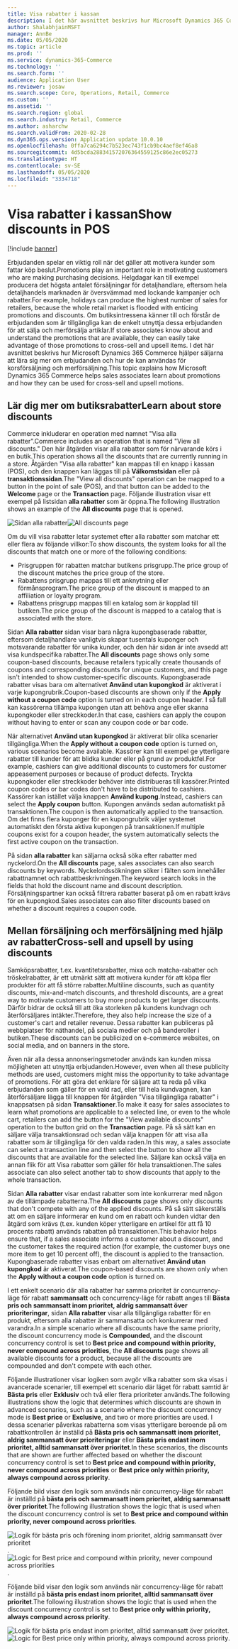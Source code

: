 ```yaml
---
title: Visa rabatter i kassan
description: I det här avsnittet beskrivs hur Microsoft Dynamics 365 Commerce hjälper säljarna att lära sig mer om erbjudanden och hur de kan användas för korsförsäljning och merförsäljning.
author: ShalabhjainMSFT
manager: AnnBe
ms.date: 05/05/2020
ms.topic: article
ms.prod: ''
ms.service: dynamics-365-Commerce
ms.technology: ''
ms.search.form: ''
audience: Application User
ms.reviewer: josaw
ms.search.scope: Core, Operations, Retail, Commerce
ms.custom: ''
ms.assetid: ''
ms.search.region: global
ms.search.industry: Retail, Commerce
ms.author: asharchw
ms.search.validFrom: 2020-02-28
ms.dyn365.ops.version: Application update 10.0.10
ms.openlocfilehash: 0ffa7ca6294c7b523ec743f1cb9bc4aef8ef46a8
ms.sourcegitcommit: 4d5bcda288341572076364559125c86e2ec05273
ms.translationtype: HT
ms.contentlocale: sv-SE
ms.lasthandoff: 05/05/2020
ms.locfileid: "3334718"
---
```

# <a name="show-discounts-in-pos"></a><span data-ttu-id="750a9-103">Visa rabatter i kassan</span><span class="sxs-lookup"><span data-stu-id="750a9-103">Show discounts in POS</span></span>

[!include [banner](includes/banner.md)]

<span data-ttu-id="750a9-104">Erbjudanden spelar en viktig roll när det gäller att motivera kunder som fattar köp beslut.</span><span class="sxs-lookup"><span data-stu-id="750a9-104">Promotions play an important role in motivating customers who are making purchasing decisions.</span></span> <span data-ttu-id="750a9-105">Helgdagar kan till exempel producera det högsta antalet försäljningar för detaljhandlare, eftersom hela detaljhandels marknaden är översvämmad med lockande kampanjer och rabatter.</span><span class="sxs-lookup"><span data-stu-id="750a9-105">For example, holidays can produce the highest number of sales for retailers, because the whole retail market is flooded with enticing promotions and discounts.</span></span> <span data-ttu-id="750a9-106">Om butiksintressena känner till och förstår de erbjudanden som är tillgängliga kan de enkelt utnyttja dessa erbjudanden för att sälja och merförsälja artiklar.</span><span class="sxs-lookup"><span data-stu-id="750a9-106">If store associates know about and understand the promotions that are available, they can easily take advantage of those promotions to cross-sell and upsell items.</span></span> <span data-ttu-id="750a9-107">I det här avsnittet beskrivs hur Microsoft Dynamics 365 Commerce hjälper säljarna att lära sig mer om erbjudanden och hur de kan användas för korsförsäljning och merförsäljning.</span><span class="sxs-lookup"><span data-stu-id="750a9-107">This topic explains how Microsoft Dynamics 365 Commerce helps sales associates learn about promotions and how they can be used for cross-sell and upsell motions.</span></span>

## <a name="learn-about-store-discounts"></a><span data-ttu-id="750a9-108">Lär dig mer om butiksrabatter</span><span class="sxs-lookup"><span data-stu-id="750a9-108">Learn about store discounts</span></span>

<span data-ttu-id="750a9-109">Commerce inkluderar en operation med namnet "Visa alla rabatter".</span><span class="sxs-lookup"><span data-stu-id="750a9-109">Commerce includes an operation that is named "View all discounts."</span></span> <span data-ttu-id="750a9-110">Den här åtgärden visar alla rabatter som för närvarande körs i en butik.</span><span class="sxs-lookup"><span data-stu-id="750a9-110">This operation shows all the discounts that are currently running in a store.</span></span> <span data-ttu-id="750a9-111">Åtgärden "Visa alla rabatter" kan mappas till en knapp i kassan (POS), och den knappen kan läggas till på **Välkomstsidan** eller på **transaktionssidan**.</span><span class="sxs-lookup"><span data-stu-id="750a9-111">The "View all discounts" operation can be mapped to a button in the point of sale (POS), and that button can be added to the **Welcome** page or the **Transaction** page.</span></span> <span data-ttu-id="750a9-112">Följande illustration visar ett exempel på listsidan **alla rabatter** som är öppna.</span><span class="sxs-lookup"><span data-stu-id="750a9-112">The following illustration shows an example of the **All discounts** page that is opened.</span></span>

<span data-ttu-id="750a9-113">![Sidan alla rabatter](./media/View_all_discounts.png "Sidan alla rabatter")</span><span class="sxs-lookup"><span data-stu-id="750a9-113">![All discounts page](./media/View_all_discounts.png "All discounts page")</span></span>

<span data-ttu-id="750a9-114">Om du vill visa rabatter letar systemet efter alla rabatter som matchar ett eller flera av följande villkor:</span><span class="sxs-lookup"><span data-stu-id="750a9-114">To show discounts, the system looks for all the discounts that match one or more of the following conditions:</span></span>

- <span data-ttu-id="750a9-115">Prisgruppen för rabatten matchar butikens prisgrupp.</span><span class="sxs-lookup"><span data-stu-id="750a9-115">The price group of the discount matches the price group of the store.</span></span>
- <span data-ttu-id="750a9-116">Rabattens prisgrupp mappas till ett anknytning eller förmånsprogram.</span><span class="sxs-lookup"><span data-stu-id="750a9-116">The price group of the discount is mapped to an affiliation or loyalty program.</span></span>
- <span data-ttu-id="750a9-117">Rabattens prisgrupp mappas till en katalog som är kopplad till butiken.</span><span class="sxs-lookup"><span data-stu-id="750a9-117">The price group of the discount is mapped to a catalog that is associated with the store.</span></span>

<span data-ttu-id="750a9-118">Sidan **Alla rabatter** sidan visar bara några kupongbaserade rabatter, eftersom detaljhandlare vanligtvis skapar tusentals kuponger och motsvarande rabatter för unika kunder, och den här sidan är inte avsedd att visa kundspecifika rabatter.</span><span class="sxs-lookup"><span data-stu-id="750a9-118">The **All discounts** page shows only some coupon-based discounts, because retailers typically create thousands of coupons and corresponding discounts for unique customers, and this page isn't intended to show customer-specific discounts.</span></span> <span data-ttu-id="750a9-119">Kupongbaserade rabatter visas bara om alternativet **Använd utan kupongkod** är aktiverat i varje kupongrubrik.</span><span class="sxs-lookup"><span data-stu-id="750a9-119">Coupon-based discounts are shown only if the **Apply without a coupon code** option is turned on in each coupon header.</span></span> <span data-ttu-id="750a9-120">I så fall kan kassörerna tillämpa kupongen utan att behöva ange eller skanna kupongkoder eller streckkoder.</span><span class="sxs-lookup"><span data-stu-id="750a9-120">In that case, cashiers can apply the coupon without having to enter or scan any coupon code or bar code.</span></span>

<span data-ttu-id="750a9-121">När alternativet **Använd utan kupongkod** är aktiverat blir olika scenarier tillgängliga.</span><span class="sxs-lookup"><span data-stu-id="750a9-121">When the **Apply without a coupon code** option is turned on, various scenarios become available.</span></span> <span data-ttu-id="750a9-122">Kassörer kan till exempel ge ytterligare rabatter till kunder för att blidka kunder eller på grund av produktfel.</span><span class="sxs-lookup"><span data-stu-id="750a9-122">For example, cashiers can give additional discounts to customers for customer appeasement purposes or because of product defects.</span></span> <span data-ttu-id="750a9-123">Tryckta kupongkoder eller streckkoder behöver inte distribueras till kassörer.</span><span class="sxs-lookup"><span data-stu-id="750a9-123">Printed coupon codes or bar codes don't have to be distributed to cashiers.</span></span> <span data-ttu-id="750a9-124">Kassörer kan istället välja knappen **Använd kupong**.</span><span class="sxs-lookup"><span data-stu-id="750a9-124">Instead, cashiers can select the **Apply coupon** button.</span></span> <span data-ttu-id="750a9-125">Kupongen används sedan automatiskt på transaktionen.</span><span class="sxs-lookup"><span data-stu-id="750a9-125">The coupon is then automatically applied to the transaction.</span></span> <span data-ttu-id="750a9-126">Om det finns flera kuponger för en kupongrubrik väljer systemet automatiskt den första aktiva kupongen på transaktionen.</span><span class="sxs-lookup"><span data-stu-id="750a9-126">If multiple coupons exist for a coupon header, the system automatically selects the first active coupon on the transaction.</span></span>

<span data-ttu-id="750a9-127">På sidan **alla rabatter** kan säljarna också söka efter rabatter med nyckelord.</span><span class="sxs-lookup"><span data-stu-id="750a9-127">On the **All discounts** page, sales associates can also search discounts by keywords.</span></span> <span data-ttu-id="750a9-128">Nyckelordssökningen söker i fälten som innehåller rabattnamnet och rabattbeskrivningen.</span><span class="sxs-lookup"><span data-stu-id="750a9-128">The keyword search looks in the fields that hold the discount name and discount description.</span></span> <span data-ttu-id="750a9-129">Försäljningspartner kan också filtrera rabatter baserat på om en rabatt krävs för en kupongkod.</span><span class="sxs-lookup"><span data-stu-id="750a9-129">Sales associates can also filter discounts based on whether a discount requires a coupon code.</span></span>

## <a name="cross-sell-and-upsell-by-using-discounts"></a><span data-ttu-id="750a9-130">Mellan försäljning och merförsäljning med hjälp av rabatter</span><span class="sxs-lookup"><span data-stu-id="750a9-130">Cross-sell and upsell by using discounts</span></span>

<span data-ttu-id="750a9-131">Samköpsrabatter, t.ex. kvantitetsrabatter, mixa och matcha-rabatter och tröskelrabatter, är ett utmärkt sätt att motivera kunder för att köpa fler produkter för att få större rabatter.</span><span class="sxs-lookup"><span data-stu-id="750a9-131">Multiline discounts, such as quantity discounts, mix-and-match discounts, and threshold discounts, are a great way to motivate customers to buy more products to get larger discounts.</span></span> <span data-ttu-id="750a9-132">Därför bidrar de också till att öka storleken på kundens kundvagn och återförsäljares intäkter.</span><span class="sxs-lookup"><span data-stu-id="750a9-132">Therefore, they also help increase the size of a customer's cart and retailer revenue.</span></span> <span data-ttu-id="750a9-133">Dessa rabatter kan publiceras på webbplatser för näthandel, på sociala medier och på banderoller i butiken.</span><span class="sxs-lookup"><span data-stu-id="750a9-133">These discounts can be publicized on e-commerce websites, on social media, and on banners in the store.</span></span>

<span data-ttu-id="750a9-134">Även när alla dessa annonseringsmetoder används kan kunden missa möjligheten att utnyttja erbjudanden.</span><span class="sxs-lookup"><span data-stu-id="750a9-134">However, even when all these publicity methods are used, customers might miss the opportunity to take advantage of promotions.</span></span> <span data-ttu-id="750a9-135">För att göra det enklare för säljare att ta reda på vilka erbjudanden som gäller för en vald rad, eller till hela kundvagnen, kan återförsäljare lägga till knappen för åtgärden "Visa tillgängliga rabatter" i knappsatsen på sidan **Transaktioner**.</span><span class="sxs-lookup"><span data-stu-id="750a9-135">To make it easy for sales associates to learn what promotions are applicable to a selected line, or even to the whole cart, retailers can add the button for the "View available discounts" operation to the button grid on the **Transaction** page.</span></span> <span data-ttu-id="750a9-136">På så sätt kan en säljare välja transaktionsrad och sedan välja knappen för att visa alla rabatter som är tillgängliga för den valda raden.</span><span class="sxs-lookup"><span data-stu-id="750a9-136">In this way, a sales associate can select a transaction line and then select the button to show all the discounts that are available for the selected line.</span></span> <span data-ttu-id="750a9-137">Säljare kan också välja en annan flik för att Visa rabatter som gäller för hela transaktionen.</span><span class="sxs-lookup"><span data-stu-id="750a9-137">The sales associate can also select another tab to show discounts that apply to the whole transaction.</span></span>

<span data-ttu-id="750a9-138">Sidan **Alla rabatter** visar endast rabatter som inte konkurrerar med någon av de tillämpade rabatterna.</span><span class="sxs-lookup"><span data-stu-id="750a9-138">The **All discounts** page shows only discounts that don't compete with any of the applied discounts.</span></span> <span data-ttu-id="750a9-139">På så sätt säkerställs att om en säljare informerar en kund om en rabatt och kunden vidtar den åtgärd som krävs (t.ex. kunden köper ytterligare en artikel för att få 10 procents rabatt) används rabatten på transaktionen.</span><span class="sxs-lookup"><span data-stu-id="750a9-139">This behavior helps ensure that, if a sales associate informs a customer about a discount, and the customer takes the required action (for example, the customer buys one more item to get 10 percent off), the discount is applied to the transaction.</span></span> <span data-ttu-id="750a9-140">Kupongbaserade rabatter visas enbart om alternativet **Använd utan kupongkod** är aktiverat.</span><span class="sxs-lookup"><span data-stu-id="750a9-140">The coupon-based discounts are shown only when the **Apply without a coupon code** option is turned on.</span></span>

<span data-ttu-id="750a9-141">I ett enkelt scenario där alla rabatter har samma prioritet är concurrency-läge för rabatt **sammansatt** och concurrency-läge för rabatt anges till **Bästa pris och sammansatt inom prioritet, aldrig sammansatt över prioriteringar**, sidan **Alla rabatter** visar alla tillgängliga rabatter för en produkt, eftersom alla rabatter är sammansatta och konkurrerar med varandra.</span><span class="sxs-lookup"><span data-stu-id="750a9-141">In a simple scenario where all discounts have the same priority, the discount concurrency mode is **Compounded**, and the discount concurrency control is set to **Best price and compound within priority, never compound across priorities**, the **All discounts** page shows all available discounts for a product, because all the discounts are compounded and don't compete with each other.</span></span>

<span data-ttu-id="750a9-142">Följande illustrationer visar logiken som avgör vilka rabatter som ska visas i avancerade scenarier, till exempel ett scenario där läget för rabatt samtid är **Bästa pris** eller **Exklusiv** och två eller flera prioriteter används.</span><span class="sxs-lookup"><span data-stu-id="750a9-142">The following illustrations show the logic that determines which discounts are shown in advanced scenarios, such as a scenario where the discount concurrency mode is **Best price** or **Exclusive**, and two or more priorities are used.</span></span> <span data-ttu-id="750a9-143">I dessa scenarier påverkas rabatterna som visas ytterligare beroende på om rabattkontrollen är inställd på **Bästa pris och sammansatt inom prioritet, aldrig sammansatt över prioriteringar** eller **Bästa pris endast inom prioritet, alltid sammansatt över prioritet**.</span><span class="sxs-lookup"><span data-stu-id="750a9-143">In these scenarios, the discounts that are shown are further affected based on whether the discount concurrency control is set to **Best price and compound within priority, never compound across priorities** or **Best price only within priority, always compound across priority**.</span></span>

<span data-ttu-id="750a9-144">Följande bild visar den logik som används när concurrency-läge för rabatt är inställd på **bästa pris och sammansatt inom prioritet, aldrig sammansatt över prioritet**.</span><span class="sxs-lookup"><span data-stu-id="750a9-144">The following illustration shows the logic that is used when the discount concurrency control is set to **Best price and compound within priority, never compound across priorities**.</span></span>

<span data-ttu-id="750a9-145">![Logik för bästa pris och förening inom prioritet, aldrig sammansatt över prioritet](./media/Model_1.png "Logik för bästa pris och förening inom prioritet, aldrig sammansatt över prioritet").</span><span class="sxs-lookup"><span data-stu-id="750a9-145">![Logic for Best price and compound within priority, never compound across priorities](./media/Model_1.png "Logic for Best price and compound within priority, never compound across priorities").</span></span>

<span data-ttu-id="750a9-146">Följande bild visar den logik som används när concurrency-läge för rabatt är inställd på **bästa pris endast inom prioritet, alltid sammansatt över prioritet**.</span><span class="sxs-lookup"><span data-stu-id="750a9-146">The following illustration shows the logic that is used when the discount concurrency control is set to **Best price only within priority, always compound across priority**.</span></span>

<span data-ttu-id="750a9-147">![Logik för bästa pris endast inom prioritet, alltid sammansatt över prioritet](./media/Model_2.png "Logik för bästa pris endast inom prioritet, alltid sammansatt över prioritet").</span><span class="sxs-lookup"><span data-stu-id="750a9-147">![Logic for Best price only within priority, always compound across priority](./media/Model_2.png "Logic for Best price only within priority, always compound across priority").</span></span>
